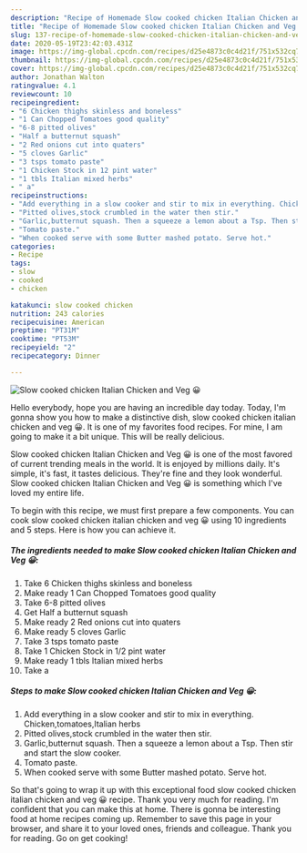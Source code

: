 ```yaml
---
description: "Recipe of Homemade Slow cooked chicken Italian Chicken and Veg 😀"
title: "Recipe of Homemade Slow cooked chicken Italian Chicken and Veg 😀"
slug: 137-recipe-of-homemade-slow-cooked-chicken-italian-chicken-and-veg
date: 2020-05-19T23:42:03.431Z
image: https://img-global.cpcdn.com/recipes/d25e4873c0c4d21f/751x532cq70/slow-cooked-chicken-italian-chicken-and-veg-😀-recipe-main-photo.jpg
thumbnail: https://img-global.cpcdn.com/recipes/d25e4873c0c4d21f/751x532cq70/slow-cooked-chicken-italian-chicken-and-veg-😀-recipe-main-photo.jpg
cover: https://img-global.cpcdn.com/recipes/d25e4873c0c4d21f/751x532cq70/slow-cooked-chicken-italian-chicken-and-veg-😀-recipe-main-photo.jpg
author: Jonathan Walton
ratingvalue: 4.1
reviewcount: 10
recipeingredient:
- "6 Chicken thighs skinless and boneless"
- "1 Can Chopped Tomatoes good quality"
- "6-8 pitted olives"
- "Half a butternut squash"
- "2 Red onions cut into quaters"
- "5 cloves Garlic"
- "3 tsps tomato paste"
- "1 Chicken Stock in 12 pint water"
- "1 tbls Italian mixed herbs"
- " a"
recipeinstructions:
- "Add everything in a slow cooker and stir to mix in everything. Chicken,tomatoes,Italian herbs"
- "Pitted olives,stock crumbled in the water then stir."
- "Garlic,butternut squash. Then a squeeze a lemon about a Tsp. Then stir and start the slow cooker."
- "Tomato paste."
- "When cooked serve with some Butter mashed potato. Serve hot."
categories:
- Recipe
tags:
- slow
- cooked
- chicken

katakunci: slow cooked chicken 
nutrition: 243 calories
recipecuisine: American
preptime: "PT31M"
cooktime: "PT53M"
recipeyield: "2"
recipecategory: Dinner

---
```



![Slow cooked chicken Italian Chicken and Veg 😀](https://img-global.cpcdn.com/recipes/d25e4873c0c4d21f/751x532cq70/slow-cooked-chicken-italian-chicken-and-veg-😀-recipe-main-photo.jpg)

Hello everybody, hope you are having an incredible day today. Today, I'm gonna show you how to make a distinctive dish, slow cooked chicken italian chicken and veg 😀. It is one of my favorites food recipes. For mine, I am going to make it a bit unique. This will be really delicious.

Slow cooked chicken Italian Chicken and Veg 😀 is one of the most favored of current trending meals in the world. It is enjoyed by millions daily. It's simple, it's fast, it tastes delicious. They're fine and they look wonderful. Slow cooked chicken Italian Chicken and Veg 😀 is something which I've loved my entire life.




To begin with this recipe, we must first prepare a few components. You can cook slow cooked chicken italian chicken and veg 😀 using 10 ingredients and 5 steps. Here is how you can achieve it.

<!--inarticleads1-->

##### The ingredients needed to make Slow cooked chicken Italian Chicken and Veg 😀:

1. Take 6 Chicken thighs skinless and boneless
1. Make ready 1 Can Chopped Tomatoes good quality
1. Take 6-8 pitted olives
1. Get Half a butternut squash
1. Make ready 2 Red onions cut into quaters
1. Make ready 5 cloves Garlic
1. Take 3 tsps tomato paste
1. Take 1 Chicken Stock in 1/2 pint water
1. Make ready 1 tbls Italian mixed herbs
1. Take  a




<!--inarticleads2-->

##### Steps to make Slow cooked chicken Italian Chicken and Veg 😀:

1. Add everything in a slow cooker and stir to mix in everything. Chicken,tomatoes,Italian herbs
1. Pitted olives,stock crumbled in the water then stir.
1. Garlic,butternut squash. Then a squeeze a lemon about a Tsp. Then stir and start the slow cooker.
1. Tomato paste.
1. When cooked serve with some Butter mashed potato. Serve hot.




So that's going to wrap it up with this exceptional food slow cooked chicken italian chicken and veg 😀 recipe. Thank you very much for reading. I'm confident that you can make this at home. There is gonna be interesting food at home recipes coming up. Remember to save this page in your browser, and share it to your loved ones, friends and colleague. Thank you for reading. Go on get cooking!
